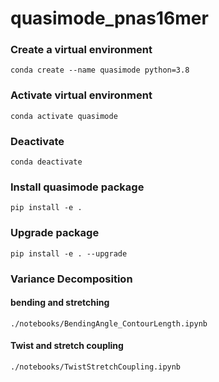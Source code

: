 # quasimode_pnas16mer
### Create a virtual environment
`conda create --name quasimode python=3.8`
### Activate virtual environment
`conda activate quasimode`
### Deactivate
`conda deactivate`
### Install quasimode package
`pip install -e .`
### Upgrade package
`pip install -e . --upgrade`

### Variance Decomposition
#### bending and stretching
`./notebooks/BendingAngle_ContourLength.ipynb`
#### Twist and stretch coupling
`./notebooks/TwistStretchCoupling.ipynb`